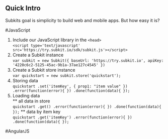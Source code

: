 Quick Intro
----
Subkits goal is simplicity to build web and mobile apps. But how easy it is?  

#JavaScript
1. Include our JavaScript library in the `<head>`  
`<script type='text/javascript' src='https://try.subkit.io/sdk/subkit.js'></script>`
2. Create a Subkit instance  
`var subkit = new Subkit({
	baseUrl: 'https://try.subkit.io',
	apiKey: '4220c6c2-5125-45ac-9b1a-37ae127c4545'
})`
3. Create a Subkit store instance  
`var quickstart = new subkit.store('quickstart');`
4. Storing data  
`
quickstart
	.set('itemKey', {
		prop1: "item value"
	})
	.error(function(error){
	})
	.done(function(data){
	});
`
4. Loading data  
** all data in store  
`
quickstart
	.get()
	.error(function(error){
	})
	.done(function(data){
	});
`
** data by item key  
`
quickstart
	.get('itemKey')
	.error(function(error){
	})
	.done(function(data){
	});
`


#AngularJS
